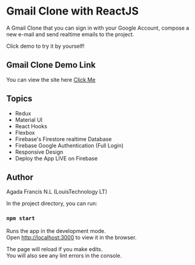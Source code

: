 # Gmail Clone with ReactJS

A Gmail Clone that you can sign in with your Google Account, compose a new e-mail and send realtime emails to the project.

Click demo to try it by yourself!

## Gmail Clone Demo Link

You can view the site here
[Click Me](https://gmaiil-clone-v1.web.app/)

## Topics

- Redux
- Material UI
- React Hooks
- Flexbox
- Firebase's Firestore realtime Database
- Firebase Google Authentication (Full Login)
- Responsive Design
- Deploy the App LIVE on Firebase

## Author

Agada Francis N.L (LouisTechnology LT)

In the project directory, you can run:

### `npm start`

Runs the app in the development mode.\
Open [http://localhost:3000](http://localhost:3000) to view it in the browser.

The page will reload if you make edits.\
You will also see any lint errors in the console.
